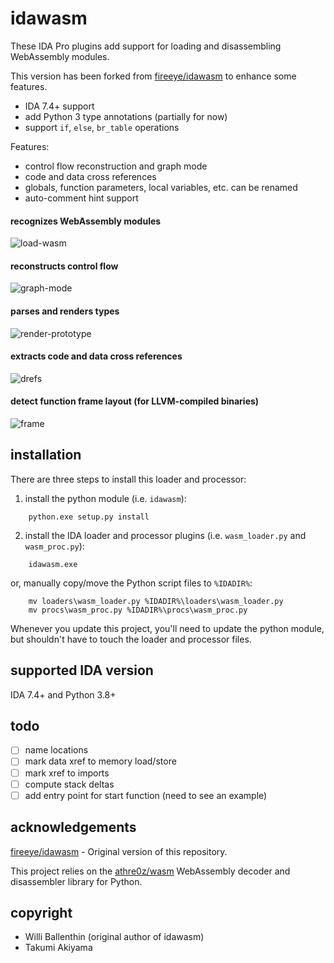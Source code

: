 # idawasm

These IDA Pro plugins add support for loading and disassembling WebAssembly modules.

This version has been forked from [fireeye/idawasm](https://github.com/fireeye/idawasm) to enhance some features.

- IDA 7.4+ support
- add Python 3 type annotations (partially for now)
- support `if`, `else`, `br_table` operations


Features:

  - control flow reconstruction and graph mode
  - code and data cross references
  - globals, function parameters, local variables, etc. can be renamed
  - auto-comment hint support
  
  
#### recognizes WebAssembly modules

![load-wasm](img/load-wasm.png)


#### reconstructs control flow

![graph-mode](img/graph-mode.png)

#### parses and renders types

![render-prototype](img/render-prototype.png)

#### extracts code and data cross references

![drefs](img/drefs.png)

#### detect function frame layout (for LLVM-compiled binaries)

![frame](img/frame.png)

  
## installation

There are three steps to install this loader and processor:

1. install the python module (i.e. `idawasm`):
  
```
    python.exe setup.py install
```

2. install the IDA loader and processor plugins (i.e. `wasm_loader.py` and `wasm_proc.py`):
    
```
    idawasm.exe
```

or, manually copy/move the Python script files to `%IDADIR%`:
    
```
    mv loaders\wasm_loader.py %IDADIR%\loaders\wasm_loader.py
    mv procs\wasm_proc.py %IDADIR%\procs\wasm_proc.py
```

Whenever you update this project, you'll need to update the python module, but shouldn't have to touch the loader and processor files.

## supported IDA version

IDA 7.4+ and Python 3.8+

## todo

- [ ] name locations
- [ ] mark data xref to memory load/store
- [ ] mark xref to imports
- [ ] compute stack deltas
- [ ] add entry point for start function (need to see an example)

## acknowledgements

[fireeye/idawasm](https://github.com/fireeye/idawasm) - Original version of this repository.

This project relies on the [athre0z/wasm](https://github.com/athre0z/wasm) WebAssembly decoder and disassembler library for Python.

## copyright

- Willi Ballenthin (original author of idawasm)
- Takumi Akiyama
